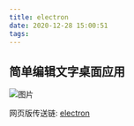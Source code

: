 ```yaml
---
title: electron
date: 2020-12-28 15:00:51
tags:
---
```


## 简单编辑文字桌面应用

![图片](https://cc.hjfile.cn/cc/img/20201228/2020122803102245149007.png)

网页版传送链: [electron](https://www.itisacat.cc/opt_text/)

